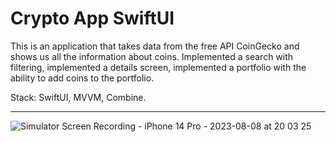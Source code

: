 # Crypto App SwiftUI

This is an application that takes data from the free API CoinGecko and shows us all the information about coins. 
Implemented a search with filtering, implemented a details screen, 
implemented a portfolio with the ability to add coins to the portfolio.

Stack: SwiftUI, MVVM, Combine.
_________________

![Simulator Screen Recording - iPhone 14 Pro - 2023-08-08 at 20 03 25](https://github.com/wildwoodB/cryptoApp-SUI-/assets/111679856/383d5349-d0a6-47d6-90c8-31810a3605b2)
